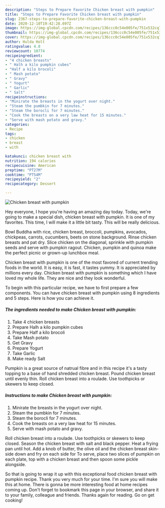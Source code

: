 ```yaml
---
description: "Steps to Prepare Favorite Chicken breast with pumpkin"
title: "Steps to Prepare Favorite Chicken breast with pumpkin"
slug: 2367-steps-to-prepare-favorite-chicken-breast-with-pumpkin
date: 2020-12-10T19:42:28.697Z
image: https://img-global.cpcdn.com/recipes/136ccc0c54e005fe/751x532cq70/chicken-breast-with-pumpkin-recipe-main-photo.jpg
thumbnail: https://img-global.cpcdn.com/recipes/136ccc0c54e005fe/751x532cq70/chicken-breast-with-pumpkin-recipe-main-photo.jpg
cover: https://img-global.cpcdn.com/recipes/136ccc0c54e005fe/751x532cq70/chicken-breast-with-pumpkin-recipe-main-photo.jpg
author: Hulda Holt
ratingvalue: 4.8
reviewcount: 10774
recipeingredient:
- "4 chicken breasts"
- " Halh a kilo pumpkin cubes"
- "Half a kilo brocoli"
- " Mash potato"
- " Gravy"
- " Yogurt"
- " Garlic"
- " Salt"
recipeinstructions:
- "Minirate the breasts in the yogurt over night."
- "Steam the pumbkin for 7 minutes."
- "Steam the borocli for 7 minutes."
- "Cook the breasts on a very law heat for 15 minutes."
- "Serve with mash potato and gravy."
categories:
- Recipe
tags:
- chicken
- breast
- with

katakunci: chicken breast with 
nutrition: 194 calories
recipecuisine: American
preptime: "PT27M"
cooktime: "PT54M"
recipeyield: "2"
recipecategory: Dessert

---
```



![Chicken breast with pumpkin](https://img-global.cpcdn.com/recipes/136ccc0c54e005fe/751x532cq70/chicken-breast-with-pumpkin-recipe-main-photo.jpg)

Hey everyone, I hope you're having an amazing day today. Today, we're going to make a special dish, chicken breast with pumpkin. It is one of my favorites. This time, I will make it a little bit tasty. This will be really delicious.

Bowl Buddha with rice, chicken breast, broccoli, pumpkins, avocados, chickpeas, carrots, cucumbers, beets on stone background. Rinse chicken breasts and pat dry. Slice chicken on the diagonal, sprinkle with pumpkin seeds and serve with pumpkin ragout. Chicken, pumpkin and quinoa make the perfect picnic or grown-up lunchbox meal.

Chicken breast with pumpkin is one of the most favored of current trending foods in the world. It is easy, it is fast, it tastes yummy. It is appreciated by millions every day. Chicken breast with pumpkin is something which I have loved my whole life. They are nice and they look wonderful.


To begin with this particular recipe, we have to first prepare a few components. You can have chicken breast with pumpkin using 8 ingredients and 5 steps. Here is how you can achieve it.

<!--inarticleads1-->

##### The ingredients needed to make Chicken breast with pumpkin:

1. Take 4 chicken breasts
1. Prepare  Halh a kilo pumpkin cubes
1. Prepare Half a kilo brocoli
1. Take  Mash potato
1. Get  Gravy
1. Prepare  Yogurt
1. Take  Garlic
1. Make ready  Salt


Pumpkin is a great source of natrual fibre and in this recipe it&#39;s a tasty topping to a base of hand shredded chicken breast. Pound chicken breast until evenly thin. Roll chicken breast into a roulade. Use toothpicks or skewers to keep closed. 

<!--inarticleads2-->

##### Instructions to make Chicken breast with pumpkin:

1. Minirate the breasts in the yogurt over night.
1. Steam the pumbkin for 7 minutes.
1. Steam the borocli for 7 minutes.
1. Cook the breasts on a very law heat for 15 minutes.
1. Serve with mash potato and gravy.


Roll chicken breast into a roulade. Use toothpicks or skewers to keep closed. Season the chicken breast with salt and black pepper. Heat a frying pan until hot. Add a knob of butter, the olive oil and the chicken breast skin-side down and fry on each side for To serve, place two slices of pumpkin on each plate, top with a chicken breast and then spoon some pickle alongside. 

So that is going to wrap it up with this exceptional food chicken breast with pumpkin recipe. Thank you very much for your time. I'm sure you will make this at home. There is gonna be more interesting food at home recipes coming up. Don't forget to bookmark this page in your browser, and share it to your family, colleague and friends. Thanks again for reading. Go on get cooking!
